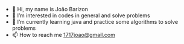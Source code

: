 - 👋 Hi, my name is João Barizon
- 👀 I’m interested in codes in general and solve problems
- 🌱 I’m currently learning java and practice some algorithms to solve problems
- 📫 How to reach me 1717joao@gmail.com
